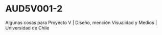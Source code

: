 # AUD5V001-2
Algunas cosas para Proyecto V | Diseño, mención Visualidad y Medios | Universidad de Chile
